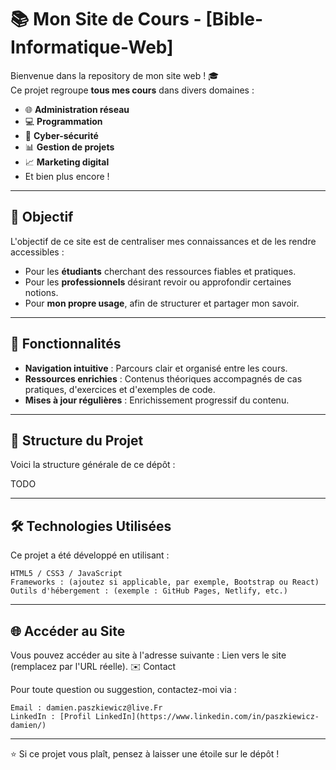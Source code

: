 # 📚 Mon Site de Cours - [Bible-Informatique-Web]

Bienvenue dans la repository de mon site web ! 🎓  
Ce projet regroupe **tous mes cours** dans divers domaines :  
- 🌐 **Administration réseau**  
- 💻 **Programmation**  
- 🔐 **Cyber-sécurité**  
- 📊 **Gestion de projets**  
- 📈 **Marketing digital**  
- Et bien plus encore !  

---

## 🌟 Objectif

L'objectif de ce site est de centraliser mes connaissances et de les rendre accessibles :  
- Pour les **étudiants** cherchant des ressources fiables et pratiques.  
- Pour les **professionnels** désirant revoir ou approfondir certaines notions.  
- Pour **mon propre usage**, afin de structurer et partager mon savoir.  

---

## 🚀 Fonctionnalités

- **Navigation intuitive** : Parcours clair et organisé entre les cours.  
- **Ressources enrichies** : Contenus théoriques accompagnés de cas pratiques, d'exercices et d'exemples de code.  
- **Mises à jour régulières** : Enrichissement progressif du contenu.  

---

## 📁 Structure du Projet

Voici la structure générale de ce dépôt :  

TODO 

---

## 🛠️ Technologies Utilisées

Ce projet a été développé en utilisant :

    HTML5 / CSS3 / JavaScript
    Frameworks : (ajoutez si applicable, par exemple, Bootstrap ou React)
    Outils d'hébergement : (exemple : GitHub Pages, Netlify, etc.)

---

## 🌐 Accéder au Site

Vous pouvez accéder au site à l'adresse suivante :
Lien vers le site (remplacez par l'URL réelle).
✉️ Contact

Pour toute question ou suggestion, contactez-moi via :

    Email : damien.paszkiewicz@live.Fr
    LinkedIn : [Profil LinkedIn](https://www.linkedin.com/in/paszkiewicz-damien/)

---

⭐ Si ce projet vous plaît, pensez à laisser une étoile sur le dépôt !

